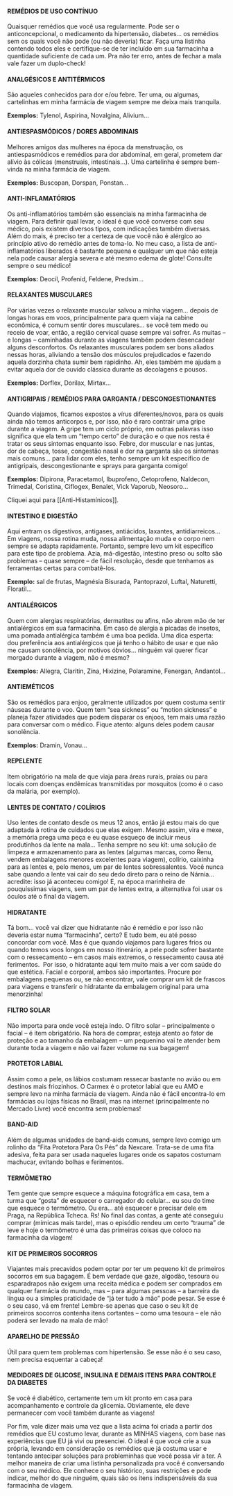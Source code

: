 #### REMÉDIOS DE USO CONTÍNUO

Quaisquer remédios que você usa regularmente. Pode ser o anticoncepcional, o medicamento da hipertensão, diabetes… os remédios sem os quais você não pode (ou não deveria) ficar. Faça uma listinha contendo todos eles e certifique-se de ter incluído em sua farmacinha a quantidade suficiente de cada um. Pra não ter erro, antes de fechar a mala vale fazer um duplo-check!
#### ANALGÉSICOS E ANTITÉRMICOS

São aqueles conhecidos para dor e/ou febre. Ter uma, ou algumas, cartelinhas em minha farmácia de viagem sempre me deixa mais tranquila. 

**Exemplos:** Tylenol, Aspirina, Novalgina, Alivium…
#### ANTIESPASMÓDICOS / DORES ABDOMINAIS

Melhores amigos das mulheres na época da menstruação, os antiespasmódicos e remédios para dor abdominal, em geral, prometem dar alívio às cólicas (menstruais, intestinais…). Uma cartelinha é sempre bem-vinda na minha farmácia de viagem. 

**Exemplos:** Buscopan, Dorspan, Ponstan…
#### ANTI-INFLAMATÓRIOS

Os anti-inflamatórios também são essenciais na minha farmacinha de viagem. Para definir qual levar, o ideal é que você converse com seu médico, pois existem diversos tipos, com indicações também diversas. Além do mais, é preciso ter a certeza de que você não é alérgico ao princípio ativo do remédio antes de toma-lo. No meu caso, a lista de anti-inflamatórios liberados é bastante pequena e qualquer um que não esteja nela pode causar alergia severa e até mesmo edema de glote! Consulte sempre o seu médico! 

**Exemplos:** Deocil, Profenid, Feldene, Predsim…
#### RELAXANTES MUSCULARES

Por várias vezes o relaxante muscular salvou a minha viagem… depois de longas horas em voos, principalmente para quem viaja na cabine econômica, é comum sentir dores musculares… se você tem medo ou receio de voar, então, a região cervical quase sempre vai sofrer. As muitas – e longas – caminhadas durante as viagens também podem desencadear alguns desconfortos. Os relaxantes musculares podem ser bons aliados nessas horas, aliviando a tensão dos músculos prejudicados e fazendo aquela dorzinha chata sumir bem rapidinho. Ah, eles também me ajudam a evitar aquela dor de ouvido clássica durante as decolagens e pousos. 

**Exemplos:** Dorflex, Dorilax, Mirtax…
#### ANTIGRIPAIS / REMÉDIOS PARA GARGANTA / DESCONGESTIONANTES

Quando viajamos, ficamos expostos a vírus diferentes/novos, para os quais ainda não temos anticorpos e, por isso, não é raro contrair uma gripe durante a viagem. A gripe tem um ciclo próprio, em outras palavras isso significa que ela tem um “tempo certo” de duração e o que nos resta é tratar os seus sintomas enquanto isso. Febre, dor muscular e nas juntas, dor de cabeça, tosse, congestão nasal e dor na garganta são os sintomas mais comuns… para lidar com eles, tenho sempre um kit específico de antigripais, descongestionante e sprays para garganta comigo! 

**Exemplos:** Dipirona, Paracetamol, Ibuprofeno, Cetoprofeno, Naldecon, Trimedal, Coristina, Ciflogex, Benalet, Vick Vaporub, Neosoro…

Cliquei aqui para [[Anti-Histamínicos]].
#### INTESTINO E DIGESTÃO

Aqui entram os digestivos, antigases, antiácidos, laxantes, antidiarreicos… Em viagens, nossa rotina muda, nossa alimentação muda e o corpo nem sempre se adapta rapidamente. Portanto, sempre levo um kit específico para este tipo de problema. Azia, má-digestão, intestino preso ou solto são problemas – quase sempre – de fácil resolução, desde que tenhamos as ferramentas certas para combatê-los. 

**Exemplo:** sal de frutas, Magnésia Bisurada, Pantoprazol, Luftal, Naturetti, Floratil…
#### ANTIALÉRGICOS

Quem com alergias respiratórias, dermatites ou afins, não abrem mão de ter antialérgicos em sua farmacinha. Em caso de alergia a picadas de insetos, uma pomada antialérgica também é uma boa pedida. Uma dica esperta: dou preferência aos antialérgicos que já tenho o hábito de usar e que não me causam sonolência, por motivos óbvios… ninguém vai querer ficar morgado durante a viagem, não é mesmo? 

**Exemplos:** Allegra, Claritin, Zina, Hixizine, Polaramine, Fenergan, Andantol…
#### ANTIEMÉTICOS

São os remédios para enjoo, geralmente utilizados por quem costuma sentir náuseas durante o voo. Quem tem “sea sickness” ou “motion sickness” e planeja fazer atividades que podem disparar os enjoos, tem mais uma razão para conversar com o médico. Fique atento: alguns deles podem causar sonolência. 

**Exemplos:** Dramin, Vonau…

#### REPELENTE

Item obrigatório na mala de que viaja para áreas rurais, praias ou para locais com doenças endêmicas transmitidas por mosquitos (como é o caso da malária, por exemplo).

#### LENTES DE CONTATO / COLÍRIOS

Uso lentes de contato desde os meus 12 anos, então já estou mais do que adaptada à rotina de cuidados que elas exigem. Mesmo assim, vira e mexe, a memória prega uma peça e eu quase esqueço de incluir meus produtinhos da lente na mala… Tenha sempre no seu kit: uma solução de limpeza e armazenamento para as lentes (algumas marcas, como Renu, vendem embalagens menores excelentes para viagem), colírio, caixinha para as lentes e, pelo menos, um par de lentes sobressalentes. Você nunca sabe quando a lente vai cair do seu dedo direto para o reino de Nárnia… acredite: isso já aconteceu comigo! E, na época marinheira de pouquíssimas viagens, sem um par de lentes extra, a alternativa foi usar os óculos até o final da viagem.

#### HIDRATANTE

Tá bom… você vai dizer que hidratante não é remédio e por isso não deveria estar numa “farmacinha”, certo? E tudo bem, eu até posso concordar com você. Mas é que quando viajamos para lugares frios ou quando temos voos longos em nosso itinerário, a pele pode sofrer bastante com o ressecamento – em casos mais extremos, o ressecamento causa até ferimentos.  Por isso, o hidratante aqui tem muito mais a ver com saúde do que estética. Facial e corporal, ambos são importantes. Procure por embalagens pequenas ou, se não encontrar, vale comprar um kit de frascos para viagens e transferir o hidratante da embalagem original para uma menorzinha!

#### FILTRO SOLAR

Não importa para onde você esteja indo. O filtro solar – principalmente o facial – é item obrigatório. Na hora de comprar, esteja atento ao fator de proteção e ao tamanho da embalagem – um pequenino vai te atender bem durante toda a viagem e não vai fazer volume na sua bagagem!

#### PROTETOR LABIAL

Assim como a pele, os lábios costumam ressecar bastante no avião ou em destinos mais friozinhos. O Carmex é o protetor labial que eu AMO e sempre levo na minha farmácia de viagem. Ainda não é fácil encontra-lo em farmácias ou lojas físicas no Brasil, mas na internet (principalmente no Mercado Livre) você encontra sem problemas!

#### BAND-AID

Além de algumas unidades de band-aids comuns, sempre levo comigo um rolinho da “Fita Protetora Para Os Pés” da Nexcare. Trata-se de uma fita adesiva, feita para ser usada naqueles lugares onde os sapatos costumam machucar, evitando bolhas e ferimentos.

#### TERMÔMETRO

Tem gente que sempre esquece a máquina fotográfica em casa, tem a turma que “gosta” de esquecer o carregador do celular… eu sou do time que esquece o termômetro. Ou era… até esquecer e precisar dele em Praga, na República Tcheca. Rs! No final das contas, a gente até conseguiu comprar (mímicas mais tarde), mas o episódio rendeu um certo “trauma” de leve e hoje o termômetro é uma das primeiras coisas que coloco na farmacinha da viagem!

#### KIT DE PRIMEIROS SOCORROS

Viajantes mais precavidos podem optar por ter um pequeno kit de primeiros socorros em sua bagagem. É bem verdade que gaze, algodão, tesoura ou esparadrapos não exigem uma receita médica e podem ser comprados em qualquer farmácia do mundo, mas – para algumas pessoas – a barreira da língua ou a simples praticidade de “já ter tudo à mão” pode pesar. Se esse é o seu caso, vá em frente! Lembre-se apenas que caso o seu kit de primeiros socorros contenha itens cortantes – como uma tesoura – ele não poderá ser levado na mala de mão!

#### APARELHO DE PRESSÃO

Útil para quem tem problemas com hipertensão. Se esse não é o seu caso, nem precisa esquentar a cabeça!

#### MEDIDORES DE GLICOSE, INSULINA E DEMAIS ITENS PARA CONTROLE DA DIABETES

Se você é diabético, certamente tem um kit pronto em casa para acompanhamento e controle da glicemia. Obviamente, ele deve permanecer com você também durante as viagens!

Por fim, vale dizer mais uma vez que a lista acima foi criada a partir dos remédios que EU costumo levar, durante as MINHAS viagens, com base nas experiências que EU já vivi ou presenciei. O ideal é que você crie a sua própria, levando em consideração os remédios que já costuma usar e tentando antecipar soluções para probleminhas que você possa vir a ter. A melhor maneira de criar uma listinha personalizada pra você é conversando com o seu médico. Ele conhece o seu histórico, suas restrições e pode indicar, melhor do que ninguém, quais são os itens indispensáveis da sua farmacinha de viagem.